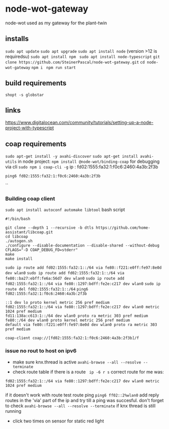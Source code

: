 # node-wot-gateway
node-wot used as my gateway for the plant-twin

## installs
`sudo apt update`
`sudo apt upgrade`
`sudo apt install node` (version >12 is requiredsu)
`sudo apt install npm `
`sudo apt install node-typescript`
`git clone https://github.com/SteinerPascal/node-wot-gateway.git`
`cd node-wot-gateway`
`npm i `
`npm run start`

## build requirements 
`shopt -s globstar`
## links
https://www.digitalocean.com/community/tutorials/setting-up-a-node-project-with-typescript


## coap requirements
`sudo apt-get install -y avahi-discover`
`sudo apt-get install avahi-utils`
in node project: `npm install @node-wot/binding-coap`
for debugging via cli `sudo npm i coap-cli -g`
ip : fd02:1555:fa32:1:f0c6:2460:4a3b:2f3b

`ping6 fd02:1555:fa32:1:f0c6:2460:4a3b:2f3b`

``
### Building coap client
`sudo apt install autoconf automake libtool`
bash script 
```
#!/bin/bash

git clone --depth 1 --recursive -b dtls https://github.com/home-assistant/libcoap.git
cd libcoap
./autogen.sh
./configure --disable-documentation --disable-shared --without-debug CFLAGS="-D COAP_DEBUG_FD=stderr"
make
make install
```

`sudo ip route add fd02:1555:fa32:1::/64 via fe80::f221:e0ff:fe97:8e0d dev wlan0`
`sudo ip route add fd02:1555:fa32:1::/64 via fe80::ba27:ebff:fe6a:56d7 dev wlan0`
`sudo ip route add fd02:1555:fa32:1::/64 via fe80::1297:bdff:fe2e:c217 dev wlan0`
`sudo ip route del fd02:1555:fa32:1::/64`
`ping6 fd02:1555:fa32:1:f0c6:2460:4a3b:2f3b`
```
::1 dev lo proto kernel metric 256 pref medium
fd02:1555:fa32:1::/64 via fe80::1297:bdff:fe2e:c217 dev wlan0 metric 1024 pref medium
fd11:138a:c613:1::/64 dev wlan0 proto ra metric 303 pref medium
fe80::/64 dev wlan0 proto kernel metric 256 pref medium
default via fe80::f221:e0ff:fe97:8e0d dev wlan0 proto ra metric 303 pref medium
```

`coap-client coap://[fd02:1555:fa32:1:f0c6:2460:4a3b:2f3b]/f`



### issue no rout to host on ipv6
- make sure knx.thread is active `avahi-browse --all --resolve --terminate`
- check route table if there is a route ` ip -6 r s`
correct route for me was: 
```
fd02:1555:fa32:1::/64 via fe80::1297:bdff:fe2e:c217 dev wlan0 metric 1024 pref medium
```
if it doesn't work with route test route ping `ping6 ff02::2%wlan0`
add reply routes in the 'via' part of the ip and try till a ping was succesful. don't forget to check `avahi-browse --all --resolve --terminate` if knx thread is still running
- click two times on sensor for static red light